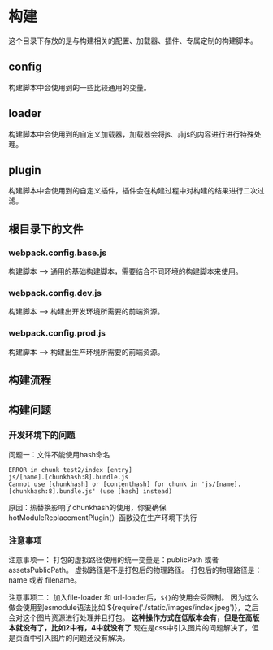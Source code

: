 # 构建

这个目录下存放的是与构建相关的配置、加载器、插件、专属定制的构建脚本。

## config

构建脚本中会使用到的一些比较通用的变量。

## loader

构建脚本中会使用到的自定义加载器，加载器会将js、非js的内容进行进行特殊处理。

## plugin

构建脚本中会使用到的自定义插件，插件会在构建过程中对构建的结果进行二次过滤。

## 根目录下的文件

### webpack.config.base.js

构建脚本 --> 通用的基础构建脚本，需要结合不同环境的构建脚本来使用。

### webpack.config.dev.js

构建脚本 --> 构建出开发环境所需要的前端资源。

### webpack.config.prod.js

构建脚本 --> 构建出生产环境所需要的前端资源。

## 构建流程


## 构建问题

### 开发环境下的问题

问题一：文件不能使用hash命名

```
ERROR in chunk test2/index [entry]
js/[name].[chunkhash:8].bundle.js
Cannot use [chunkhash] or [contenthash] for chunk in 'js/[name].[chunkhash:8].bundle.js' (use [hash] instead)
```

原因：热替换影响了chunkhash的使用，你要确保hotModuleReplacementPlugin(）函数没在生产环境下执行


### 注意事项

注意事项一：
打包的虚拟路径使用的统一变量是：publicPath 或者 assetsPublicPath。
虚拟路径是不是打包后的物理路径。
打包后的物理路径是：name 或者 filename。

注意事项二：
加入file-loader 和 url-loader后，`${}`的使用会受限制。
因为这么做会使用到esmodule语法比如 ${require('./static/images/index.jpeg')}，之后会对这个图片资源进行处理并且打包。
**这种操作方式在低版本会有，但是在高版本就没有了，比如2中有，4中就没有了**
现在是css中引入图片的问题解决了，但是页面中引入图片的问题还没有解决。